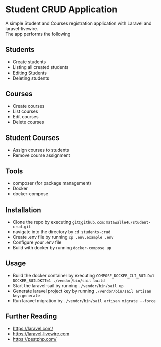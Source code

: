 # Student CRUD Application
A simple Student and Courses registration application with Laravel and laravel-livewire.  
The app performs the following
## Students
- Create students
- Listing all created students
- Editing Students
- Deleting students
## Courses
- Create courses
- List courses
- Edit courses
- Delete courses
## Student Courses
-  Assign courses to students
-  Remove course assignment

## Tools
- composer (for package management)
- Docker
- docker-compose

## Installation
- Clone the repo by executing `git@github.com:matawalle4u/student-crud.git`
- navigate into the directory by `cd students-crud`
- Create .env file by running `cp .env.example .env`
- Configure your .env file
- Build with docker by running `docker-compose up`

## Usage
- Build the docker container by executing `COMPOSE_DOCKER_CLI_BUILD=1 DOCKER_BUILDKIT=1 ./vendor/bin/sail build`
- Start the laravel-sail by running `./vendor/bin/sail up`
- Generate laravel project key by running `./vendor/bin/sail artisan key:generate`
- Run laravel migration by `./vendor/bin/sail artisan migrate --force`

## Further Reading
- https://laravel.com/
- https://laravel-livewire.com
- https://pestphp.com/
